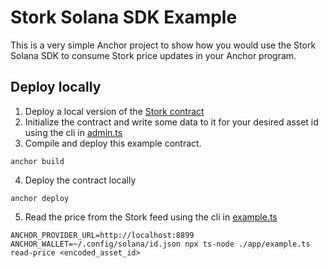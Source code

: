 # Stork Solana SDK Example
This is a very simple Anchor project to show how you would use the Stork Solana SDK to consume Stork price updates in your Anchor program.

## Deploy locally
1. Deploy a local version of the [Stork contract](../contracts) 
2. Initialize the contract and write some data to it for your desired asset id using the cli in [admin.ts](../contracts/app/admin.ts)
3. Compile and deploy this example contract.
```
anchor build
```
4. Deploy the contract locally
```
anchor deploy
```
5. Read the price from the Stork feed using the cli in [example.ts](app/example.ts)
```
ANCHOR_PROVIDER_URL=http://localhost:8899 ANCHOR_WALLET=~/.config/solana/id.json npx ts-node ./app/example.ts read-price <encoded_asset_id>
```
